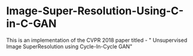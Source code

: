 # Image-Super-Resolution-Using-C-in-C-GAN
This is an implementation of the CVPR 2018 paper titled - " Unsupervised Image SuperResolution using Cycle-In-Cycle GAN" 
